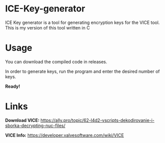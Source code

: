# ICE-Key-generator

ICE Key generator is a tool for generating encryption keys for the VICE tool.
This is my version of this tool written in C

# Usage

You can download the compiled code in releases.

In order to generate keys, run the program and enter the desired number of keys.

**Ready!**

# Links

**Download VICE:** https://ally.pro/topic/62-l4d2-vscripts-dekodirovanie-i-sborka-decrypting-nuc-files/

**VICE Info:** https://developer.valvesoftware.com/wiki/VICE
